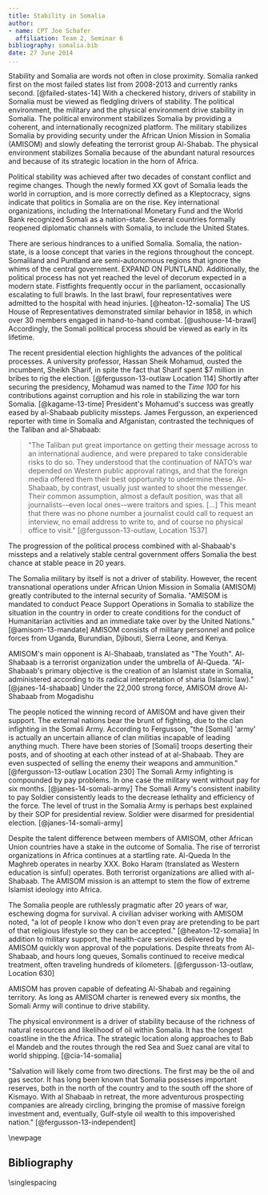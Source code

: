 ```yaml
---
title: Stability in Somalia
author:
- name: CPT Joe Schafer
  affiliation: Team 2, Seminar 6
bibliography: somalia.bib
date: 27 June 2014
...
```


Stability and Somalia are words not often in close proximity.  Somalia
ranked first on the most failed states list from 2008-2013 and
currently ranks second.  [@failed-states-14] With a checkered history,
drivers of stability in Somalia must be viewed as fledgling drivers of
stability.  The political environment, the military and the physical
environment drive stability in Somalia.  The political environment
stabilizes Somalia by providing a coherent, and internationally
recognized platform.  The military stabilizes Somalia by providing
security under the African Union Mission in Somalia (AMISOM) and
slowly defeating the terrorist group Al-Shabab.  The physical
environment stabilizes Somalia because of the abundant natural
resources and because of its strategic location in the horn of Africa.


<!-- Politics -->

Political stability was achieved after two decades of constant
conflict and regime changes.  Though the newly formed XX govt of
Somalia leads the world in corruption, and is more correctly defined
as a Kleptocracy, signs indicate that politics in Somalia are on the
rise.  Key international organizations, including the International
Monetary Fund and the World Bank recognized Somali as a nation-state.
Several countries formally reopened diplomatic channels with Somalia,
to include the United States.

There are serious hindrances to a unified Somalia.  Somalia, the
nation-state, is a loose concept that varies in the regions throughout
the concept.  Somaliland and Puntland are semi-autonomous regions that
ignore the whims of the central government.  EXPAND ON
PUNTLAND. Additionally, the political process has not yet reached the
level of decorum expected in a modern state. Fistfights frequently
occur in the parliament, occasionally escalating to full brawls. In
the last brawl, four representatives were admitted to the hospital
with head injuries. [@heaton-12-somalia] The US House of
Representatives demonstrated similar behavior in 1858, in which over
30 members engaged in hand-to-hand combat. [@ushouse-14-brawl]
Accordingly, the Somali political process should be viewed as early in
its lifetime.

The recent presidential election highlights the advances of the
political processes.  A university professor, Hassan Sheik Mohamud,
ousted the incumbent, Sheikh Sharif, in spite the fact that Sharif
spent $7 million in bribes to rig the election.
[@fergusson-13-outlaw Location 114] Shortly after securing the
presidency, Mohamud was named to the *Time 100* for his contributions
against corruption and his role in stabilizing the war torn
Somalia. [@kagame-13-time] President's Mohamud's success was greatly
eased by al-Shabaab publicity missteps.  James Fergusson, an
experienced reporter with time in Somalia and Afganistan, contrasted
the techniques of the Taliban and al-Shabaab:

> "The Taliban put great importance on getting their message across to
> an international audience, and were prepared to take considerable
> risks to do so. They understood that the continuation of NATO’s war
> depended on Western public approval ratings, and that the foreign
> media offered them their best opportunity to undermine
> these. Al-Shabaab, by contrast, usually just wanted to shoot the
> messenger. Their common assumption, almost a default position, was
> that all journalists-–even local ones-–were traitors and spies.
> [...] This meant that there was no phone number a journalist could
> call to request an interview, no email address to write to, and of
> course no physical office to visit."
> [@fergusson-13-outlaw, Location 1537]

The progression of the political process combined with al-Shabaab's
missteps and a relatively stable central government offers Somalia the
best chance at stable peace in 20 years.

<!-- Military -->

The Somalia military by itself is not a driver of stability.  However,
the recent transnational operations under African Union Mission in
Somalia (AMISOM) greatly contributed to the internal security of
Somalia. "AMISOM is mandated to conduct Peace Support Operations in
Somalia to stabilize the situation in the country in order to create
conditions for the conduct of Humanitarian activities and an immediate
take over by the United Nations."  [@amisom-13-mandate] AMISOM
consists of military personnel and police forces from Uganda,
Burundian, Djibouti, Sierra Leone, and Kenya.

AMISOM's main opponent is Al-Shabaab, translated as "The Youth".
Al-Shabaab is a terrorist organization under the umbrella of
Al-Queda. "Al-Shabaab's primary objective is the creation of an
Islamist state in Somalia, administered according to its radical
interpretation of sharia (Islamic law)." [@janes-14-shabaab]
Under the 22,000 strong force, AMISOM drove Al-Shabaab from Mogadishu

The people noticed the winning record of AMISOM and have given their
support.   The external nations bear the brunt of fighting, due to the
clan infighting in the Somali Army.  According to Fergusson, "the
[Somali] 'army' is actually an uncertain alliance of clan militias
incapable of leading anything much. There have been stories of
[Somali] troops deserting their posts, and of shooting at each other
instead of at al-Shabaab. They are even suspected of selling the enemy
their weapons and ammunition."  [@fergusson-13-outlaw Location 230]
The Somali Army infighting is compounded by pay problems. In one case
the military went without pay for six months. [@janes-14-somali-army]
The Somali Army's consistent inability to pay Soldier consistently leads to
the decrease lethality and efficiency of the force.  The level of
trust in the Somalia Army is perhaps best explained by their SOP for
presidential review.  Soldier were disarmed for presidential
election. [@janes-14-somali-army]

Despite the talent difference between members of AMISOM, other African
Union countries have a stake in the outcome of Somalia.  The rise of
terrorist organizations in Africa continues at a startling rate.
Al-Queda In the Maghreb operates in nearby XXX.  Boko Haram
(translated as Western education is sinful) operates.  Both terrorist
organizations are allied with al-Shabaab.  The AMISOM mission is an
attempt to stem the flow of extreme Islamist ideology into Africa.

The Somalia people are ruthlessly pragmatic after 20 years of war,
eschewing dogma for survival.  A civilian adviser working with AMISOM
noted, "a lot of people I know who don't even pray are pretending to
be part of that religious lifestyle so they can be accepted."
[@heaton-12-somalia] In addition to military support, the health-care
services delivered by the AMISOM quickly won approval of the
populations.  Despite threats from Al-Shabaab, and hours long queues,
Somalis continued to receive medical treatment, often traveling
hundreds of kilometers.  [@fergusson-13-outlaw, Location 630]


AMISOM has proven capable of defeating Al-Shabab and regaining
territory.  As long as AMISOM charter is renewed every six months, the
Somali Army will continue to drive stability.

<!-- Physical Environment -->

The physical environment is a driver of stability because of the
richness of natural resources and likelihood of oil within Somalia.  It
has the longest coastline in the the Africa.  The strategic location
along approaches to Bab el Mandeb and the routes through the red Sea
and Suez canal are vital to world shipping.  [@cia-14-somalia]

"Salvation will likely come from two directions. The first may be the
oil and gas sector. It has long been known that Somalia possesses
important reserves, both in the north of the country and to the south
off the shore of Kismayo. With al Shabaab in retreat, the more
adventurous prospecting companies are already circling, bringing the
promise of massive foreign investment and, eventually, Gulf-style oil
wealth to this impoverished nation." [@fergusson-13-independent]

\newpage

Bibliography
------------

<!-- pandoc-citeproc processes citations and inserts the completed -->
<!-- text into the .tex file.  So, when using pandoc-citeproce, -->
<!-- citations are included as part of the body. To prevent -->
<!-- double-spacing our Bibliography, we need the raw latex command -->
<!-- here.  Pandoc preserves raw latex commands.  Github issue filed: -->
<!-- https://github.com/jgm/pandoc/issues/1376 -->

\singlespacing

<!--
   \bibliography{dummy, somalia.bib}
   Local Variables:
   reftex-default-bibliography: ("somalia.bib")
   zotero-collection: #("1" 0 1 (name "Somalia"))
   reftex-cite-format: ((?\C-m . "[@%l]"))
   End:
-->
